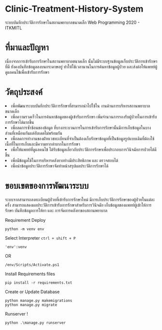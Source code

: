 # Clinic-Treatment-History-System
ระบบบันทึกประวัติการรักษาในสถานพยาบาลขนาดเล็ก
Web Programming 2020 - ITKMITL 


<h1>ที่มาและปัญหา</h1>
เนื่องจากการเข้ารับการรักษาในสถานพยาบาลขนาดเล็ก นั้นไม่มีระบบฐานข้อมูลเก็บประวัติการเข้ารักษาที่ดี ยังคงบันทึกข้อมูลลงบนกระดาษอยู่ ทำให้ใช้เวลานานในการค้นหาข้อมูลผู้ป่วย และส่งต่อให้แพทย์ผู้ดูแลคนไข้เพื่อเข้ารับการรักษา

<h1>วัตถุประสงค์</h1>
<li>เพื่อพัฒนาระบบบันทึกประวัติการรักษาที่สามารถนำไปใช้ใน งานด้านการบริหารสถานพยาบาลขนาดเล็ก</li>
<li>เพื่อความรวดเร็วในการค้นหาข้อมูลของผู้เข้ารับการรักษา เพิ่มจำนวนการรองรับผู้ป่วยในการเข้ารับการรักษาได้มากขึ้น</li>
<li>เพื่อลดการซ้ำซ้อนของข้อมูล ที่บางกระบวนการในการเข้ารับการรักษานั้นมีการเก็บข้อมูลในบางส่วนที่เหมือนกันแต่อับเดตไม่พร้อมกัน</li>
<li>เพื่อลดการทำงานของฝ่ายเวชทะเบียนที่จำเป็นต้องเก็บรักษาข้อมูลที่เป็นข้อมูลรูปแบบเดิมที่ต้องใช้เนื้อที่ในการเก็บและมีความยากลำบากในการรักษา</li>
<li>เพื่อให้แพทย์ที่ดูแลคนไข้ ได้รับข้อมูลเกี่ยวกับประวัติการรักษาเพื่อประกอบการวินิจฉัยการป่วยได้ดีขึ้น</li>
<li>เพื่อมีข้อมูลใช้ในการบริหารคลังยาอย่างมีประสิทธิภาพ และ ตรวจสอบได้</li>
<li>เพื่อนำข้อมูลประวัติการรักษาจัดทำหน้าสรุปผลประวัติการรักษาได้</li>

<h1>ขอบเขตของการพัฒนาระบบ</h1>
 ระบบจากสามารถลงทะเบียนผู้ป่วยที่เข้ารับการรักษาใหม่ มีการเก็บประวัติการรักษาของผู้ป่วยในแต่ละครั้ง สามารถแสดงผลประวัติการเข้ารับการรักษาสำหรับการวินิจฉัย เก็บข้อมูลของแพทย์ผู้เข้าให้การรักษา บันทึกข้อมูลการให้ยา และ การจัดการคลังยาของสถานพยาบาล

Requirement Deploy

```
python -m venv env
```

Select Interpreter ``ctrl + shift + P``

```
'env':venv
```

OR

```
/env/Scripts/Activate.ps1
```

Install Requirements files
```
pip install -r requirements.txt
```
Create or Update Database
```
python manage.py makemigrations
python manage.py migrate
```

Runserver !
```
python .\manage.py runserver
```






